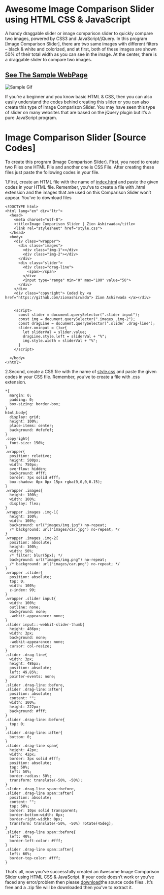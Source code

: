 # Awesome Image Comparison Slider using HTML CSS & JavaScript

A handy draggable slider or image comparison slider to quickly compare two images, powered by CSS3 and JavaScript/jQuery. In this program [Image Comparison Slider], there are two same images with different filters – black & white and colorized, and at first, both of these images are shown 50% of their total width as you can see in the image. At the center, there is a draggable slider to compare two images.

## [See The Sample WebPage](https://jsitor.com/h2e4TfLhf)
![Sample Gif](https://lh3.googleusercontent.com/dd8F8-6DTMw6bHKuUcDc3kNuDFbBa8MjGeGkwff6SehfLy2o_KOsgjJd6tNchw7gSsNc4s9NS2cGft0hKX-feMoh_26Cbqr97DhAR7CceyA5b8qo_BPSGCiHXInArC5n8OXDXf49=w2400)


If you’re a beginner and you know basic HTML & CSS, then you can also easily understand the codes behind creating this slider or you can also create this type of Image Comparison Slider. You may have seen this type of slider on many websites that are based on the jQuery plugin but it’s a pure JavaScript program.

# Image Comparison Slider [Source Codes]

To create this program (Image Comparison Slider). First, you need to create two Files one HTML File and another one is CSS File. After creating these files just paste the following codes in your file.

1.First, create an HTML file with the name of [index.html](https://github.com/zionashirwada/Image-comparison-Slider/blob/main/index.html) and paste the given codes in your HTML file. Remember, you’ve to create a file with .html extension and the images that are used on this Comparison Slider won’t appear. You’ve to download files 

```
<!DOCTYPE html>
<html lang="en" dir="ltr">
  <head>
    <meta charset="utf-8">
    <title>Image Comparison Slider | Zion Ashirwada</title>
    <link rel="stylesheet" href="style.css">
  </head>
  <body>
    <div class="wrapper">
      <div class="images">
        <div class="img-1"></div>
        <div class="img-2"></div>
      </div>
      <div class="slider">
        <div class="drag-line">
          <span></span>
        </div>
        <input type="range" min="0" max="100" value="50">
      </div>
    </div>
    <div class="copyright"> Coded by <a href="https://github.com/zionashirwada"> Zion Ashirwada </a></div>
    

    <script>
      const slider = document.querySelector(".slider input");
      const img = document.querySelector(".images .img-2");
      const dragLine = document.querySelector(".slider .drag-line");
      slider.oninput = ()=>{
        let sliderVal = slider.value;
        dragLine.style.left = sliderVal + "%";
        img.style.width = sliderVal + "%";
      }
    </script>

  </body>
</html>

```
2.Second, create a CSS file with the name of [style.css](https://github.com/zionashirwada/Image-comparison-Slider/blob/main/style.css) and paste the given codes in your CSS file. Remember, you’ve to create a file with .css extension.

```
*{
  margin: 0;
  padding: 0;
  box-sizing: border-box;
}
html,body{
  display: grid;
  height: 100%;
  place-items: center;
  background: #efefef;
}
.copyright{
  font-size: 150%;
}
.wrapper{
  position: relative;
  height: 500px;
  width: 750px;
  overflow: hidden;
  background: #fff;
  border: 7px solid #fff;
  box-shadow: 0px 0px 15px rgba(0,0,0,0.15);
}
.wrapper .images{
  height: 100%;
  width: 100%;
  display: flex;
}
.wrapper .images .img-1{
  height: 100%;
  width: 100%;
  background: url("images/img.jpg") no-repeat;
  /* background: url("images/car.jpg") no-repeat; */
}
.wrapper .images .img-2{
  position: absolute;
  height: 100%;
  width: 50%;
  /* filter: blur(5px); */
  background: url("images/img.png") no-repeat;
  /* background: url("images/car.png") no-repeat; */
}
.wrapper .slider{
  position: absolute;
  top: 0;
  width: 100%;
  z-index: 99;
}
.wrapper .slider input{
  width: 100%;
  outline: none;
  background: none;
  -webkit-appearance: none;
}
.slider input::-webkit-slider-thumb{
  height: 486px;
  width: 3px;
  background: none;
  -webkit-appearance: none;
  cursor: col-resize;
}
.slider .drag-line{
  width: 3px;
  height: 486px;
  position: absolute;
  left: 49.85%;
  pointer-events: none;
}
.slider .drag-line::before,
.slider .drag-line::after{
  position: absolute;
  content: "";
  width: 100%;
  height: 222px;
  background: #fff;
}
.slider .drag-line::before{
  top: 0;
}
.slider .drag-line::after{
  bottom: 0;
}
.slider .drag-line span{
  height: 42px;
  width: 42px;
  border: 3px solid #fff;
  position: absolute;
  top: 50%;
  left: 50%;
  border-radius: 50%;
  transform: translate(-50%, -50%);
}
.slider .drag-line span::before,
.slider .drag-line span::after{
  position: absolute;
  content: "";
  top: 50%;
  border: 10px solid transparent;
  border-bottom-width: 0px;
  border-right-width: 0px;
  transform: translate(-50%, -50%) rotate(45deg);
}
.slider .drag-line span::before{
  left: 40%;
  border-left-color: #fff;
}
.slider .drag-line span::after{
  left: 60%;
  border-top-color: #fff;
}

```

That’s all, now you’ve successfully created an Awesome Image Comparison Slider using HTML CSS & JavaScript. If your code doesn’t work or you’ve faced any error/problem then please [download](https://github.com/zionashirwada/Image-comparison-Slider/archive/refs/heads/main.zip)the source code files . It’s free and a .zip file will be downloaded then you’ve to extract it.


